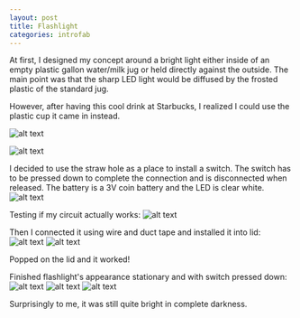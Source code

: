 ```yaml
---
layout: post
title: Flashlight
categories: introfab
---
```


At first, I designed my concept around a bright light either inside of an empty plastic gallon water/milk jug or held directly against the outside. The main point was that the sharp LED light would be diffused by the frosted plastic of the standard jug.

However, after having this cool drink at Starbucks, I realized I could use the plastic cup it came in instead.

![alt text](/images/introfab/flashlight/IMG_20170909_164124.jpg)

![alt text](/images/introfab/flashlight/IMG_20170912_201824.jpg)

I decided to use the straw hole as a place to install a switch. The switch has to be pressed down to complete the connection and is disconnected when released. The battery is a 3V coin battery and the LED is clear white.
![alt text](/images/introfab/flashlight/IMG_20170912_220511.jpg)

Testing if my circuit actually works:
![alt text](/images/introfab/flashlight/IMG_20170912_211443.jpg)

Then I connected it using wire and duct tape and installed it into lid:
![alt text](/images/introfab/flashlight/IMG_20170912_215910.jpg)
![alt text](/images/introfab/flashlight/IMG_20170912_215927.jpg)

Popped on the lid and it worked!

Finished flashlight's appearance stationary and with switch pressed down:
![alt text](/images/introfab/flashlight/IMG_20170912_220018.jpg)
![alt text](/images/introfab/flashlight/IMG_20170912_220029.jpg)
![alt text](/images/introfab/flashlight/IMG_20170912_220039.jpg)

Surprisingly to me, it was still quite bright in complete darkness.



